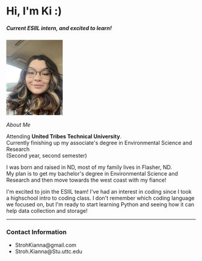 <h1>Hi, I'm Ki :)</h1>

<h5>Current ESIIL intern, and excited to learn!</h5>
<img src="SELFIE_30.jpg" width="150" 
     alt="Kianna's Picture">

 _About Me_ 
     
     
<p>Attending <strong>United Tribes Technical University</strong>.
<br>Currently finishing up my associate's degree in Environmental Science and Research<br> (Second year, second semester)</p>
<p>I was born and raised in ND, most of my family lives in Flasher, ND.<br>
My plan is to get my bachelor's degree in Environmental Science and Research and then move towards the west coast with my fiance! </p> 
<p> I'm excited to join the ESIIL team! I've had an interest in coding since I took a highschool intro to coding class. I don't remember which coding language we focused on, but I'm ready to start learning Python and seeing how it can help data collection and storage!
<hr> 
<p> <h3>Contact Information </h3>
     <ul>
          <li>StrohKianna@gmail.com</li>
<li>Stroh.Kianna@Stu.uttc.edu</li>
         </ul>
